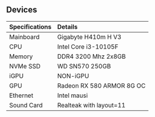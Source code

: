 ## Devices

| Specifications | Details |
|:---|:---|
| Mainboard | Gigabyte H410m H V3 |
| CPU | Intel Core i3-10105F |
| Memory | DDR4 3200 Mhz 2x8GB|
| NVMe SSD | WD SN570 250GB |
| iGPU | NON-iGPU |
| GPU | Radeon RX 580 ARMOR 8G OC |
| Ethernet | Intel mausi |
| Sound Card | Realteak with layout=11 |

